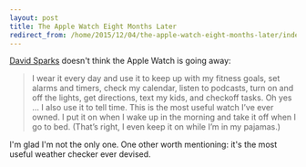 ```yaml
---
layout: post
title: The Apple Watch Eight Months Later
redirect_from: /home/2015/12/04/the-apple-watch-eight-months-later/index.html
---
```

<p><a href="http://macsparky.com/blog/2015/12/checking-in-with-apple-watch">David Sparks</a> doesn't think the Apple Watch is going away:</p>

<blockquote>
  <p>I wear it every day and use it to keep up with my fitness goals, set alarms and timers, check my calendar, listen to podcasts, turn on and off the lights, get directions, text my kids, and checkoff tasks. Oh yes … I also use it to tell time. This is the most useful watch I’ve ever owned. I put it on when I wake up in the morning and take it off when I go to bed. (That’s right, I even keep it on while I’m in my pajamas.)</p>
</blockquote>

<p>I'm glad I'm not the only one. One other worth mentioning: it's the most useful weather checker ever devised. </p>
